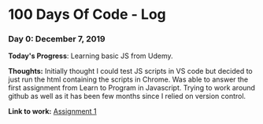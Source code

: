 # 100 Days Of Code - Log

### Day 0: December 7, 2019

**Today's Progress**: Learning basic JS from Udemy.

**Thoughts:** Initially thought I could test JS scripts in VS code but decided to just run the html containing the scripts in Chrome. Was able to answer the first assignment from Learn to Program in Javascript. Trying to work around github as well as it has been few months since I relied on version control.

**Link to work:** [Assignment 1](https://github.com/mjocen/uni-tasks/tree/master/learning-js/section1-assignment)

